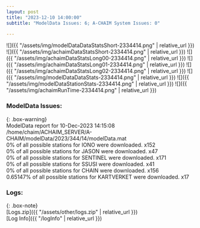 ```yaml
---
layout: post
title: "2023-12-10 14:00:00"
subtitle: "ModelData Issues: 6; A-CHAIM System Issues: 0"

---
```


![]({{ "/assets/img/modelDataDataStatsShort-2334414.png" | relative_url }})
![]({{ "/assets/img/achaimDataStatsShort-2334414.png" | relative_url }})
![]({{ "/assets/img/achaimDataStatsLong00-2334414.png" | relative_url }})
![]({{ "/assets/img/achaimDataStatsLong01-2334414.png" | relative_url }})
![]({{ "/assets/img/achaimDataStatsLong02-2334414.png" | relative_url }})
![]({{ "/assets/img/modelDataDataStats-2334414.png" | relative_url }})
![]({{ "/assets/img/modelDataStationStats-2334414.png" | relative_url }})
![]({{ "/assets/img/achaimRunTime-2334414.png" | relative_url }})


### ModelData Issues:  
  
{: .box-warning}  
 ModelData report for 10-Dec-2023 14:15:08   
 /home/chaim/ACHAIM_SERVER/A-CHAIM/modelData/2023/344/14/modelData.mat   
 0% of all possible stations for IONO were downloaded. x152   
 0% of all possible stations for JASON were downloaded. x47   
 0% of all possible stations for SENTINEL were downloaded. x171   
 0% of all possible stations for SSUSI were downloaded. x41   
 0% of all possible stations for CHAIN were downloaded. x156   
 0.65147% of all possible stations for KARTVERKET were downloaded. x17   
  


### Logs:  
  
{: .box-note}  
[Logs.zip]({{ "/assets/other/logs.zip" | relative_url }})  
[Log Info]({{ "/logInfo" | relative_url }})  
